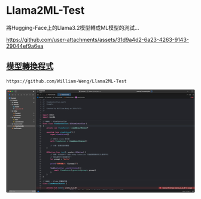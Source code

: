 # Llama2ML-Test
將Hugging-Face上的Llama3.2模型轉成ML模型的測試…

https://github.com/user-attachments/assets/31d9a4d2-6a23-4263-9143-29044ef9a6ea

## [模型轉換程式](https://github.com/William-Weng/Llama2ML-Test)
```html
https://github.com/William-Weng/Llama2ML-Test
```

![](Example.png)
